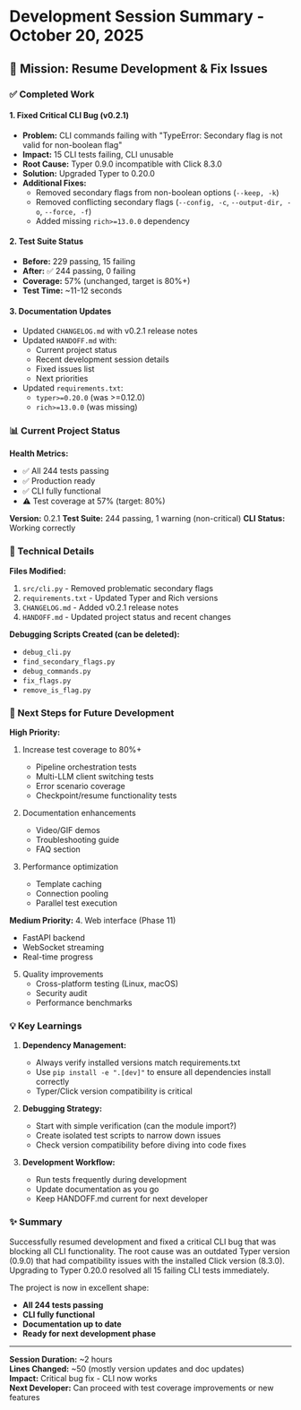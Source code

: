 # Development Session Summary - October 20, 2025

## 🎯 Mission: Resume Development & Fix Issues

### ✅ Completed Work

#### 1. Fixed Critical CLI Bug (v0.2.1)
- **Problem:** CLI commands failing with "TypeError: Secondary flag is not valid for non-boolean flag"
- **Impact:** 15 CLI tests failing, CLI unusable
- **Root Cause:** Typer 0.9.0 incompatible with Click 8.3.0
- **Solution:** Upgraded Typer to 0.20.0
- **Additional Fixes:**
  - Removed secondary flags from non-boolean options (`--keep, -k`)
  - Removed conflicting secondary flags (`--config, -c`, `--output-dir, -o`, `--force, -f`)
  - Added missing `rich>=13.0.0` dependency

#### 2. Test Suite Status
- **Before:** 229 passing, 15 failing
- **After:** ✅ 244 passing, 0 failing
- **Coverage:** 57% (unchanged, target is 80%+)
- **Test Time:** ~11-12 seconds

#### 3. Documentation Updates
- Updated `CHANGELOG.md` with v0.2.1 release notes
- Updated `HANDOFF.md` with:
  - Current project status
  - Recent development session details
  - Fixed issues list
  - Next priorities
- Updated `requirements.txt`:
  - `typer>=0.20.0` (was >=0.12.0)
  - `rich>=13.0.0` (was missing)

### 📊 Current Project Status

**Health Metrics:**
- ✅ All 244 tests passing
- ✅ Production ready
- ✅ CLI fully functional
- ⚠️ Test coverage at 57% (target: 80%)

**Version:** 0.2.1
**Test Suite:** 244 passing, 1 warning (non-critical)
**CLI Status:** Working correctly

### 🔧 Technical Details

**Files Modified:**
1. `src/cli.py` - Removed problematic secondary flags
2. `requirements.txt` - Updated Typer and Rich versions
3. `CHANGELOG.md` - Added v0.2.1 release notes
4. `HANDOFF.md` - Updated project status and recent changes

**Debugging Scripts Created (can be deleted):**
- `debug_cli.py`
- `find_secondary_flags.py`
- `debug_commands.py`
- `fix_flags.py`
- `remove_is_flag.py`

### 🚀 Next Steps for Future Development

**High Priority:**
1. Increase test coverage to 80%+
   - Pipeline orchestration tests
   - Multi-LLM client switching tests
   - Error scenario coverage
   - Checkpoint/resume functionality tests

2. Documentation enhancements
   - Video/GIF demos
   - Troubleshooting guide
   - FAQ section

3. Performance optimization
   - Template caching
   - Connection pooling
   - Parallel test execution

**Medium Priority:**
4. Web interface (Phase 11)
   - FastAPI backend
   - WebSocket streaming
   - Real-time progress

5. Quality improvements
   - Cross-platform testing (Linux, macOS)
   - Security audit
   - Performance benchmarks

### 💡 Key Learnings

1. **Dependency Management:**
   - Always verify installed versions match requirements.txt
   - Use `pip install -e ".[dev]"` to ensure all dependencies install correctly
   - Typer/Click version compatibility is critical

2. **Debugging Strategy:**
   - Start with simple verification (can the module import?)
   - Create isolated test scripts to narrow down issues
   - Check version compatibility before diving into code fixes

3. **Development Workflow:**
   - Run tests frequently during development
   - Update documentation as you go
   - Keep HANDOFF.md current for next developer

### ✨ Summary

Successfully resumed development and fixed a critical CLI bug that was blocking all CLI functionality. The root cause was an outdated Typer version (0.9.0) that had compatibility issues with the installed Click version (8.3.0). Upgrading to Typer 0.20.0 resolved all 15 failing CLI tests immediately.

The project is now in excellent shape:
- **All 244 tests passing**
- **CLI fully functional**
- **Documentation up to date**
- **Ready for next development phase**

---

**Session Duration:** ~2 hours  
**Lines Changed:** ~50 (mostly version updates and doc updates)  
**Impact:** Critical bug fix - CLI now works  
**Next Developer:** Can proceed with test coverage improvements or new features
